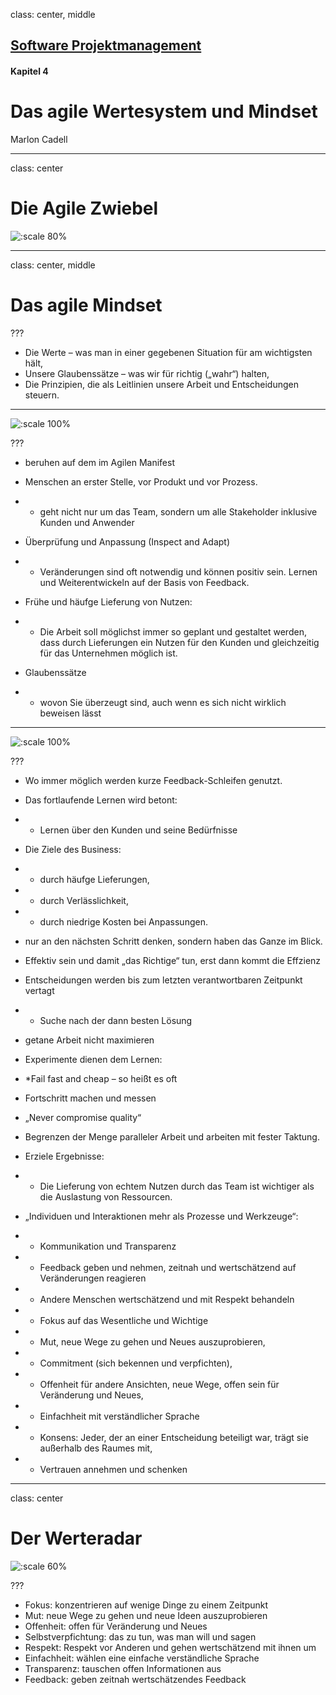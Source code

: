 class: center, middle

## [Software Projektmanagement](index.html)

#### Kapitel 4

# Das agile Wertesystem und Mindset

Marlon Cadell

---
class: center
# Die Agile Zwiebel
![:scale 80%](media/kapitel04/Agile-Onion_Marlon_Cadell.jpg)

---
class: center, middle
# Das agile Mindset

???
* Die Werte – was man in einer gegebenen Situation für am wichtigsten hält,
* Unsere Glaubenssätze – was wir für richtig („wahr“) halten,
* Die Prinzipien, die als Leitlinien unsere Arbeit und Entscheidungen steuern.

---

![:scale 100%](media/kapitel04/Werte_Marlon_Cadell.png)

???
* beruhen auf dem im Agilen Manifest

* Menschen an erster Stelle, vor Produkt und vor Prozess.
* * geht nicht nur um das Team, sondern um alle Stakeholder inklusive Kunden und Anwender

* Überprüfung und Anpassung (Inspect and Adapt)
* * Veränderungen sind oft notwendig und können positiv sein. Lernen und Weiterentwickeln auf der Basis von Feedback.

* Frühe und häufge Lieferung von Nutzen:
* * Die Arbeit soll möglichst immer so geplant und gestaltet werden, dass durch Lieferungen ein Nutzen für den Kunden und gleichzeitig für das Unternehmen möglich ist.

* Glaubenssätze
* * wovon Sie überzeugt sind, auch wenn es sich nicht wirklich beweisen lässt

---

![:scale 100%](media/kapitel04/agilePrinzipien_Marlon_Cadell.png)

???
* Wo immer möglich werden kurze Feedback-Schleifen genutzt.

* Das fortlaufende Lernen wird betont:
* * Lernen über den Kunden und seine Bedürfnisse

* Die Ziele des Business:
* * durch häufge Lieferungen,
* * durch Verlässlichkeit,
* * durch niedrige Kosten bei Anpassungen.

* nur an den nächsten Schritt denken, sondern haben das Ganze im Blick.

* Effektiv sein und damit „das Richtige“ tun, erst dann kommt die Effzienz

* Entscheidungen werden bis zum letzten verantwortbaren Zeitpunkt vertagt
* * Suche nach der dann besten Lösung

* getane Arbeit nicht maximieren 

* Experimente dienen dem Lernen:
* *Fail fast and cheap – so heißt es oft

* Fortschritt machen und messen

* „Never compromise quality“

* Begrenzen der Menge paralleler Arbeit und arbeiten mit fester Taktung.

* Erziele Ergebnisse:
* * Die Lieferung von echtem Nutzen durch das Team ist wichtiger als die Auslastung von
Ressourcen. 

* „Individuen und Interaktionen mehr als Prozesse und Werkzeuge“:
* * Kommunikation und Transparenz
* * Feedback geben und nehmen, zeitnah und wertschätzend auf Veränderungen reagieren
* * Andere Menschen wertschätzend und mit Respekt behandeln
* * Fokus auf das Wesentliche und Wichtige
* * Mut, neue Wege zu gehen und Neues auszuprobieren,
* * Commitment (sich bekennen und verpfichten),
* * Offenheit für andere Ansichten, neue Wege, offen sein für Veränderung und Neues,
* * Einfachheit mit verständlicher Sprache
* * Konsens: Jeder, der an einer Entscheidung beteiligt war, trägt sie außerhalb des Raumes mit,
* * Vertrauen annehmen und schenken

---
class: center
# Der Werteradar
![:scale 60%](media/kapitel04/Werteradar_Marlon_Cadell.png)

???
* Fokus: konzentrieren auf wenige Dinge zu einem Zeitpunkt
* Mut: neue Wege zu gehen und neue Ideen auszuprobieren
* Offenheit: offen für Veränderung und Neues
* Selbstverpfichtung: das zu tun, was man will und sagen
* Respekt: Respekt vor Anderen und gehen wertschätzend mit ihnen um
* Einfachheit: wählen eine einfache verständliche Sprache
* Transparenz: tauschen offen Informationen aus
* Feedback: geben zeitnah wertschätzendes Feedback